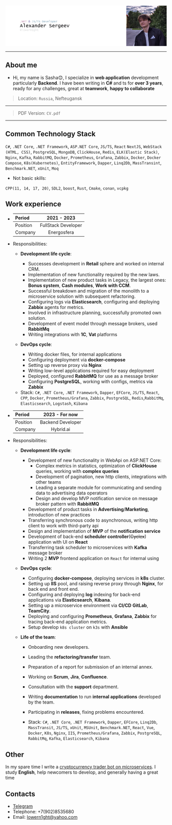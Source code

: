 ![header](.resources/_head.png)

---

## About me

 - Hi, my name is Sasha😊, I specialize in **web application** development particularly **Backend**.
I have been writing in **C#** and ts for **over 3 years**,
ready for any challenges, great at **teamwork**, **happy to collaborate**

> Location: `Russia`, Nefteugansk

---

> PDF Version: `CV.pdf`

---

## Common Technology Stack

`C#`, `.NET Core`, `.NET Framework`, `ASP.NET Core`, `JS/TS`, `React` `NextJS`, `WebStack (HTML, CSS)`,
`PostgreSQL`, `MongoDB`, `ClickHouse`, `Redis`, `ELK(Elastic Stack)`, `Nginx`, `Kafka`, `RabbitMQ`,  `Docker`, `Prometheus`, `Grafana`, 
`Zabbix`, `Docker`, `Docker Compose`, `K8s(Kubernetes)`, `EntityFramework`, `Dapper`, `Linq2Db`, `MassTransint`, `Benchmark.NET`, 
`xUnit`, `Moq`

- Not basic skills:

`CPP(11, 14, 17, 20)`, `SDL2`, `boost`, `Rust`, `Cmake`, `conan`, `vcpkg`

## Work experience

*  | Period   |     2021 - 2023     |
   |----------|:-------------------:|
   | Position | FullStack Developer |
   | Company  |     Energosfera     |

- Responsibilities:

  - **Development life cycle**: 
    * Successes development in **Retail** sphere and worked on internal CRM.
    * Implementation of new functionality required by the new laws.
    * Implementation of new product tasks in Legacy, the largest ones: **Bonus system**, **Cash modules**, **Work with CCM**.
    * Successful breakdown and migration of the monolith to a microservice solution with subsequent refactoring.
    * Configuring logs via **Elasticsearch**, configuring and deploying **Zabbix** agents for metrics.
    * Involved in infrastructure planning, successfully promoted own solution.
    * Development of event model through message brokers, used **RabbitMq**
    * Writing integrations with **1C**, **Vat** platforms
     
  - **DevOps cycle**:
    * Writing docker files, for internal applications
    * Configuring deployment via **docker-compose**
    * Setting up reverse proxy via **Nginx**
    * Writing low-level applications required for easy deployment
    * Deployed, configured **RabbitMQ** for use as a message broker
    * Configuring **PostgreSQL**, working with configs, metrics via **Zabbix**

  * Stack:
    `C#`, `.NET Core`, `.NET Framework`, `Dapper`, `EFCore`, `JS/TS`, `React`, `CPP`, `Docker`, `Prometheus/Grafana`, `Zabbix`, 
    `PostgreSQL`, `Redis`,`RabbitMq`, `Elasticsearch`, `Logstash`, `Kibana`

*  | Period   |  2023 - For now   |
   |----------|:-----------------:|
   | Position | Backend Developer |
   | Company  |     Hybrid.ai     |

- Responsibilities:
    - **Development life cycle**:
      * Development of new functionality in WebApi on ASP.NET Core:
        - Complex metrics in statistics, optimization of **ClickHouse** queries, working with **complex queries**
        - Development of pagination, new http clients, integrations with other teams
        - Leading a separate module for communicating and sending data to advertising data operators
        - Design and develop MVP notification service on message broker pattern with **RabbitMQ**
      * Development of product tasks in **Advertising**/**Marketing**, introduction of new practices
      * Transferring synchronous code to asynchronous, writing http client to work with third-party api
      * Design and implementation of **MVP** of the **notification service**
      * Development of back-end **scheduler controller**(~~Cyclex~~) application with UI on **React**
      * Transferring task scheduler to microservices with **Kafka** message broker
      * Writing 2 **MVP** frontend application on `React` for internal using

    - **DevOps cycle**:
      * Configuring **docker-compose**, deploying services in **k8s** cluster.
      * Setting up **IIS** pool, and raising reverse proxy through **Nginx**, for back end and front end.
      * Configuring and deploying **log** indexing for back-end applications via **Elasticsearch**, **Kibana**.
      * Setting up a microservice environment via **CI/CD** **GitLab**, **TeamCity**.
      * Deploying and configuring **Prometheus**, **Grafana**, **Zabbix** for tracing back-end application metrics.
      * Setup develop `k8s cluster` on `k3s` with **Ansible**

    - **Life of the team**:
      * Onboarding new developers.
      * Leading the **refactoring/transfer** team.
      * Preparation of a report for submission of an internal annex.
      * Working on **Scrum**, **Jira**, **Confluence**.
      * Consultation with the **support** department.
      * Writing **documentation** to run **internal applications** developed by the team.
      * Participating in **releases**, fixing problems encountered.

      * Stack:
      `C#`, `.NET Core`, `.NET Framework`, `Dapper`, `EFCore`, `Linq2Db`, `MassTransit`, `JS/TS`, 
      `xUnit`, `MSUnit`, `Benchmark.NET`, `React`, `Vue`, `Docker`, `K8s`, `Nginx`, `IIS`, 
      `Prometheus/Grafana`, `Zabbix`, `PostgreSQL`, `RabbitMq`, `Kafka`, `Elasticsearch`, `Kibana`

## Other

In my spare time I write a [cryptocurrency trader bot on microservices](https://github.com/lowern1ght/OpenTrader). 
I study **English**, help newcomers to develop, and generally having a great time

## Contacts

* [Telegram](https://t.me/lowern1ght) 
* Telephone: +7(902)8535680
* Email: [lowern1ght@yahoo.com](mailto:lowern1ght@yahoo.com)